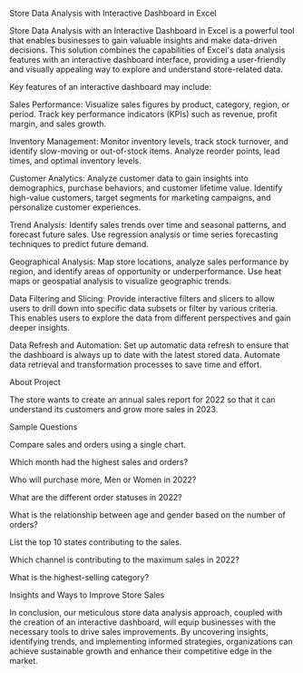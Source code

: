 Store Data Analysis with Interactive Dashboard in Excel

Store Data Analysis with an Interactive Dashboard in Excel is a powerful tool that enables businesses to gain valuable insights and make data-driven decisions. This solution combines the capabilities of Excel's data analysis features with an interactive dashboard interface, providing a user-friendly and visually appealing way to explore and understand store-related data.

Key features of an interactive dashboard may include:

Sales Performance: Visualize sales figures by product, category, region, or period. Track key performance indicators (KPIs) such as revenue, profit margin, and sales growth.

Inventory Management: Monitor inventory levels, track stock turnover, and identify slow-moving or out-of-stock items. Analyze reorder points, lead times, and optimal inventory levels.

Customer Analytics: Analyze customer data to gain insights into demographics, purchase behaviors, and customer lifetime value. Identify high-value customers, target segments for marketing campaigns, and personalize customer experiences.

Trend Analysis: Identify sales trends over time and seasonal patterns, and forecast future sales. Use regression analysis or time series forecasting techniques to predict future demand.

Geographical Analysis: Map store locations, analyze sales performance by region, and identify areas of opportunity or underperformance. Use heat maps or geospatial analysis to visualize geographic trends.

Data Filtering and Slicing: Provide interactive filters and slicers to allow users to drill down into specific data subsets or filter by various criteria. This enables users to explore the data from different perspectives and gain deeper insights.

Data Refresh and Automation: Set up automatic data refresh to ensure that the dashboard is always up to date with the latest stored data. Automate data retrieval and transformation processes to save time and effort.

About Project

The store wants to create an annual sales report for 2022 so that it can understand its customers and grow more sales in 2023.

Sample Questions

Compare sales and orders using a single chart.

Which month had the highest sales and orders?

Who will purchase more, Men or Women in 2022?

What are the different order statuses in 2022?

What is the relationship between age and gender based on the number of orders?

List the top 10 states contributing to the sales.

Which channel is contributing to the maximum sales in 2022?

What is the highest-selling category?

Insights and Ways to Improve Store Sales

In conclusion, our meticulous store data analysis approach, coupled with the creation of an interactive dashboard, will equip businesses with the necessary tools to drive sales improvements. By uncovering insights, identifying trends, and implementing informed strategies, organizations can achieve sustainable growth and enhance their competitive edge in the market.
